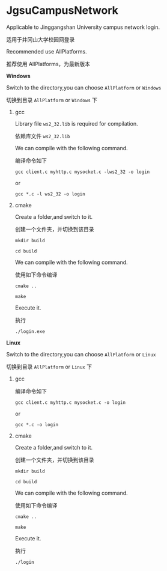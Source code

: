 # JgsuCampusNetwork

Applicable to Jinggangshan University campus network login.

适用于井冈山大学校园网登录

Recommended use AllPlatforms.

推荐使用 AllPlatforms，为最新版本

**Windows**

Switch to the directory,you can choose  `AllPlatform` or `Windows`

切换到目录 `AllPlatform` or `Windows` 下

1. gcc

    Library file `ws2_32.lib` is required for compilation.

    依赖库文件 `ws2_32.lib`

    We can compile with the following command.

    编译命令如下

    `gcc client.c myhttp.c mysocket.c -lws2_32 -o login`

    or

    `gcc *.c -l ws2_32 -o login`
2. cmake

    Create a folder,and switch to it.

    创建一个文件夹，并切换到该目录

    `mkdir build`

    `cd build`

    We can compile with the following command.

    使用如下命令编译

    `cmake ..`

    `make`

    Execute it.

    执行

    `./login.exe`

**Linux**

Switch to the directory,you can choose  `AllPlatform` or `Linux`

切换到目录 `AllPlatform` or `Linux` 下

1. gcc

    编译命令如下

    `gcc client.c myhttp.c mysocket.c -o login`

    or

    `gcc *.c -o login`

2. cmake

    Create a folder,and switch to it.

    创建一个文件夹，并切换到该目录

    `mkdir build`

    `cd build`

    We can compile with the following command.

    使用如下命令编译

    `cmake ..`

    `make`

    Execute it.

    执行

    `./login`
